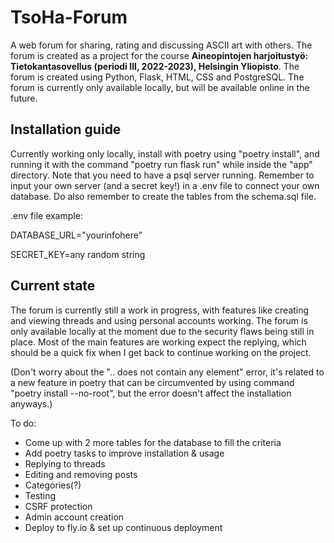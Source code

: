 # TsoHa-Forum

A web forum for sharing, rating and discussing ASCII art with others. The forum is created as a project for the course **Aineopintojen harjoitustyö: Tietokantasovellus (periodi III, 2022-2023), Helsingin Yliopisto**. The forum is created using Python, Flask, HTML, CSS and PostgreSQL. The forum is currently only available locally, but will be available online in the future.

## Installation guide

Currently working only locally, install with poetry using "poetry install", and running it with the command "poetry run flask run" while inside the "app" directory. Note that you need to have a psql server running. Remember to input your own server (and a secret key!) in a .env file to connect your own database. Do also remember to create the tables from the schema.sql file.


.env file example:

DATABASE_URL="yourinfohere"

SECRET_KEY=any random string

## Current state

The forum is currently still a work in progress, with features like creating and viewing threads and using personal accounts working. The forum is only available locally at the moment due to the security flaws being still in place. Most of the main features are working expect the replying, which should be a quick fix when I get back to continue working on the project.

(Don't worry about the ".. does not contain any element" error, it's related to a new feature in poetry that can be circumvented by using command "poetry install --no-root", but the error doesn't affect the installation anyways.)

To do:

- Come up with 2 more tables for the database to fill the criteria
- Add poetry tasks to improve installation & usage
- Replying to threads
- Editing and removing posts
- Categories(?)
- Testing
- CSRF protection
- Admin account creation
- Deploy to fly.io & set up continuous deployment
